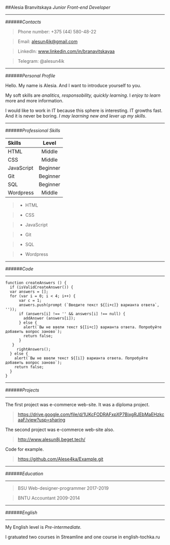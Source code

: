 ##Alesia Branvitskaya
_Junior Front-end Developer_

---

######_Contacts_

> Phone number: +375 (44) 580-48-22

> Email: alesun4ik@gmail.com

> LinkedIn: www.linkedin.com/in/branavitskayaa

> Telegram: @alesun4ik

---

######_Personal Profile_

Hello. My name is Alesia. And I want to introduce yourself to you.

My soft skills are _analitics, responsobility, quickly learning_. I _enjoy to learn_ more and more information.

I would like to work in IT because this sphere is interesting. IT growths fast. And it is never be boring. _I may learning new and lever up my skills_.

---

######_Professional Skills_

| Skills     |  Level   |
| :--------- | :------: |
| HTML       |  Middle  |
| CSS        |  Middle  |
| JavaScript | Beginner |
| Git        | Beginner |
| SQL        | Beginner |
| Wordpress  |  Middle  |

> - HTML

> - CSS

> - JavaScript

> - Git

> - SQL

> - Wordpress

---

######_Code_

---

```
function createAnswers () {
  if (isValidCreateAnswer()) {
  var answers = [];
  for (var i = 0; i < 4; i++) {
      var c = 1;
      answers.push(prompt (`Введите текст ${[i+c]} варианта ответа`, ''));
      if (answers[i] !== '' && answers[i] !== null) {
        addAnswer (answers[i]);
      } else {
        alert(`Вы не ввели текст ${[i+c]} варианта ответа. Попробуйте добавить вопрос заново`);
        return false;
      }
   }
     rightAnswers();
  } else {
    alert(`Вы не ввели текст ${[i]} варианта ответа. Попробуйте добавить вопрос заново`);
    return false;
  }
}
```

---

######_Projects_

---

The first project was e-commerce web-site. It was a diploma project.

> https://drive.google.com/file/d/1UKcFODRAFxpXP7BixgRJEbMaEHzkcaaF/view?usp=sharing

The second project was e-commerce web-site also.

> http://www.alesun8j.beget.tech/

Code for example.

> https://github.com/Alese4ka/Example.git

---

######_Education_

---

> BSU
> Web-designer-programmer
> 2017-2019

> BNTU
> Accountant
> 2009-2014

---

######_English_

---

My English level is _Pre-intermediate._

I gratuated two courses in Streamline and one course in english-tochka.ru
